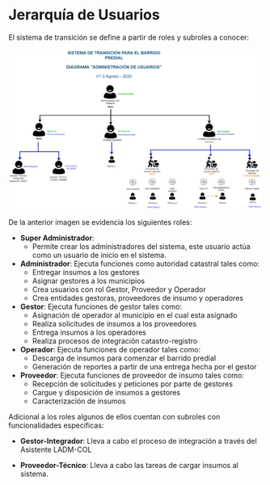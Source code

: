 # Jerarquía de Usuarios

El sistema de transición se define a partir de roles y subroles  a conocer:

<a class="" data-lightbox="Jerarquía de Usuarios" href="../_static/roles.png" title="Jerarquía de Usuarios" data-title="Jerarquía de Usuarios"><img src="../_static/roles.png" class="align-center" width="800px" alt="Jerarquía de Usuarios"/></a>

De la anterior imagen se evidencia los siguientes roles:

- **Super Administrador**: 
  - Permite crear los administradores del sistema, este usuario actúa como un usuario de inicio en el sistema.
- **Administrador**: Ejecuta funciones como autoridad catastral tales como:
  - Entregar insumos a los gestores
  - Asignar gestores a los municipios
  - Crea usuarios con rol Gestor, Proveedor y Operador
  - Crea entidades gestoras, proveedores de insumo y operadores
- **Gestor**: Ejecuta funciones de gestor tales como:
  - Asignación de operador al municipio en el cual esta asignado
  - Realiza solicitudes de insumos a los proveedores
  - Entrega insumos a los operadores
  - Realiza procesos de integración catastro-registro
- **Operador**: Ejecuta funciones de operador tales como:
  - Descarga de insumos para comenzar el barrido predial
  - Generación de reportes a partir de una entrega hecha por el gestor
- **Proveedor**: Ejecuta funciones de proveedor de insumo tales como:
  - Recepción de solicitudes y peticiones por parte de gestores
  - Cargue y disposición de insumos a gestores
  - Caracterización de insumos



Adicional a los roles algunos de ellos cuentan con subroles con funcionalidades especificas:

- **Gestor-Integrador**: Lleva a cabo el proceso de integración a través del Asistente LADM-COL

- **Proveedor-Técnico**: Lleva a cabo las tareas de cargar insumos al sistema.